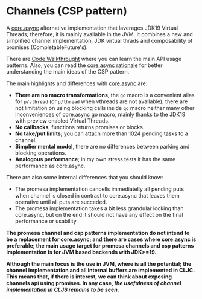 # Channels (CSP pattern)

A [core.async][3] alternative implementation that laverages JDK19 Virtual Threads; therefore, it is
mainly available in the JVM. It combines a new and simplified channel implementation, JDK virtual
thrads and composability of promises (CompletableFuture's).

There are [Code Walkthrought][0] where you can learn the main API usage patterns. Also, you can read
the [core.async rationale][1] for better understanding the main ideas of the CSP pattern.

The main highlights and differences with [core.async][3] are:

- **There are no macro transformations**, the `go` macro is a convenient alias for `p/vthread` (or
  `p/thread` when vthreads are not available); there are not limitation on using blocking calls
  inside `go` macro neither many other inconveniences of core.async go macro, mainly thanks to the
  JDK19 with preview enabled Virtual Threads.
- **No callbacks**, functions returns promises or blocks.
- **No take/put limits**; you can attach more than 1024 pending tasks to a channel.
- **Simplier mental model**, there are no differences between parking and blocking operations.
- **Analogous performance**; in my own stress tests it has the same performance as core.async.

There are also some internal differences that you should know:

- The promesa implementation cancells immediatelly all pending puts when channel is closed in
  contrast to core.async that leaves them operative until all puts are succeded.
- The promesa implementation takes a bit less grandular locking than core.async, but on the end it
  should not have any effect on the final performance or usability.

**The promesa channel and csp patterns implementation do not intend to be a replacement for
core.async; and there are cases where [core.async][3] is preferable; the main usage target for
promesa channels and csp patterns implementation is for JVM based backends with JDK>=19.**

**Although the main focus is the use in JVM, where is all the potential; the channel
implementation and all internal buffers are implemented in CLJC. This means that, if there is
interest, we can think about exposing channels api using promises. In any case, _the usefulness of
channel implementation in CLJS remains to be seen._**

[0]: https://github.com/funcool/promesa/blob/master/doc/csp-walkthrought.clj
[1]: https://clojure.org/news/2013/06/28/clojure-clore-async-channels
[3]: https://github.com/clojure/core.async
